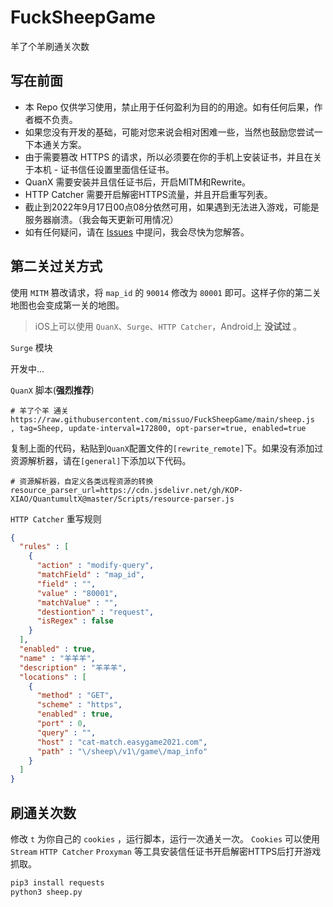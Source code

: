 <!--
 * @Author: Vincent Young
 * @Date: 2022-09-15 14:18:33
 * @LastEditors: Vincent Young
 * @LastEditTime: 2022-09-15 15:38:31
 * @FilePath: /FuckSheepGame/README.md
 * @Telegram: https://t.me/missuo
 * 
 * Copyright © 2022 by Vincent, All Rights Reserved. 
-->
# FuckSheepGame
羊了个羊刷通关次数

## 写在前面
- 本 Repo 仅供学习使用，禁止用于任何盈利为目的的用途。如有任何后果，作者概不负责。
- 如果您没有开发的基础，可能对您来说会相对困难一些，当然也鼓励您尝试一下本通关方案。
- 由于需要篡改 HTTPS 的请求，所以必须要在你的手机上安装证书，并且在关于本机 - 证书信任设置里面信任证书。
- QuanX 需要安装并且信任证书后，开启MITM和Rewrite。
- HTTP Catcher 需要开启解密HTTPS流量，并且开启重写列表。
- 截止到2022年9月17日00点08分依然可用，如果遇到无法进入游戏，可能是服务器崩溃。（我会每天更新可用情况）
- 如有任何疑问，请在 [Issues](https://github.com/missuo/FuckSheepGame/issues/new) 中提问，我会尽快为您解答。

## 第二关过关方式
使用 `MITM` 篡改请求，将 `map_id` 的 `90014` 修改为 `80001` 即可。这样子你的第二关地图也会变成第一关的地图。
> iOS上可以使用 `QuanX`、`Surge`、`HTTP Catcher`，Android上 **没试过** 。

`Surge` 模块

开发中...

`QuanX` 脚本(**强烈推荐**)
```
# 羊了个羊 通关
https://raw.githubusercontent.com/missuo/FuckSheepGame/main/sheep.js
, tag=Sheep, update-interval=172800, opt-parser=true, enabled=true
```
复制上面的代码，粘贴到`QuanX`配置文件的`[rewrite_remote]`下。如果没有添加过资源解析器，请在`[general]`下添加以下代码。

```
# 资源解析器，自定义各类远程资源的转换
resource_parser_url=https://cdn.jsdelivr.net/gh/KOP-XIAO/QuantumultX@master/Scripts/resource-parser.js
```

`HTTP Catcher` 重写规则
```json
{
  "rules" : [
    {
      "action" : "modify-query",
      "matchField" : "map_id",
      "field" : "",
      "value" : "80001",
      "matchValue" : "",
      "destiontion" : "request",
      "isRegex" : false
    }
  ],
  "enabled" : true,
  "name" : "羊羊羊",
  "description" : "羊羊羊",
  "locations" : [
    {
      "method" : "GET",
      "scheme" : "https",
      "enabled" : true,
      "port" : 0,
      "query" : "",
      "host" : "cat-match.easygame2021.com",
      "path" : "\/sheep\/v1\/game\/map_info"
    }
  ]
}
```


## 刷通关次数
修改 `t` 为你自己的 `cookies` ，运行脚本，运行一次通关一次。 `Cookies` 可以使用 `Stream` `HTTP Catcher` `Proxyman` 等工具安装信任证书开启解密HTTPS后打开游戏抓取。
```python
pip3 install requests
python3 sheep.py
```
